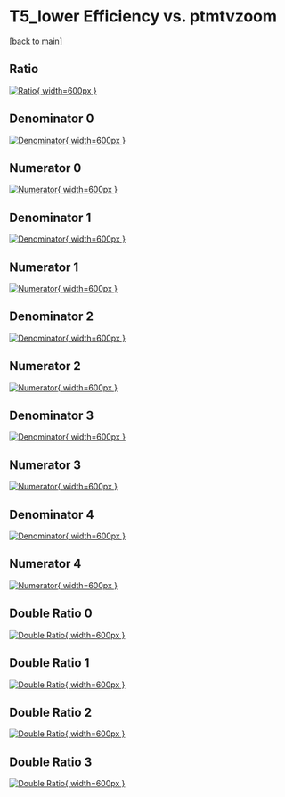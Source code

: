 # T5_lower Efficiency vs. ptmtvzoom

[[back to main](./)]



## Ratio

[![Ratio](../mtv/var/T5_lower_base_13_-1_eff_ptmtvzoom.png){ width=600px }](../mtv/var/T5_lower_base_13_-1_eff_ptmtvzoom.pdf)

## Denominator 0

[![Denominator](../mtv/den/T5_lower_base_13_-1_eff_ptmtvzoom_den0.png){ width=600px }](../mtv/den/T5_lower_base_13_-1_eff_ptmtvzoom_den0.pdf)

## Numerator 0

[![Numerator](../mtv/num/T5_lower_base_13_-1_eff_ptmtvzoom_num0.png){ width=600px }](../mtv/num/T5_lower_base_13_-1_eff_ptmtvzoom_num0.pdf)

## Denominator 1

[![Denominator](../mtv/den/T5_lower_base_13_-1_eff_ptmtvzoom_den1.png){ width=600px }](../mtv/den/T5_lower_base_13_-1_eff_ptmtvzoom_den1.pdf)

## Numerator 1

[![Numerator](../mtv/num/T5_lower_base_13_-1_eff_ptmtvzoom_num1.png){ width=600px }](../mtv/num/T5_lower_base_13_-1_eff_ptmtvzoom_num1.pdf)

## Denominator 2

[![Denominator](../mtv/den/T5_lower_base_13_-1_eff_ptmtvzoom_den2.png){ width=600px }](../mtv/den/T5_lower_base_13_-1_eff_ptmtvzoom_den2.pdf)

## Numerator 2

[![Numerator](../mtv/num/T5_lower_base_13_-1_eff_ptmtvzoom_num2.png){ width=600px }](../mtv/num/T5_lower_base_13_-1_eff_ptmtvzoom_num2.pdf)

## Denominator 3

[![Denominator](../mtv/den/T5_lower_base_13_-1_eff_ptmtvzoom_den3.png){ width=600px }](../mtv/den/T5_lower_base_13_-1_eff_ptmtvzoom_den3.pdf)

## Numerator 3

[![Numerator](../mtv/num/T5_lower_base_13_-1_eff_ptmtvzoom_num3.png){ width=600px }](../mtv/num/T5_lower_base_13_-1_eff_ptmtvzoom_num3.pdf)

## Denominator 4

[![Denominator](../mtv/den/T5_lower_base_13_-1_eff_ptmtvzoom_den4.png){ width=600px }](../mtv/den/T5_lower_base_13_-1_eff_ptmtvzoom_den4.pdf)

## Numerator 4

[![Numerator](../mtv/num/T5_lower_base_13_-1_eff_ptmtvzoom_num4.png){ width=600px }](../mtv/num/T5_lower_base_13_-1_eff_ptmtvzoom_num4.pdf)

## Double Ratio 0

[![Double Ratio](../mtv/ratio/T5_lower_base_13_-1_eff_ptmtvzoom_ratio0.png){ width=600px }](../mtv/ratio/T5_lower_base_13_-1_eff_ptmtvzoom_ratio0.pdf)

## Double Ratio 1

[![Double Ratio](../mtv/ratio/T5_lower_base_13_-1_eff_ptmtvzoom_ratio1.png){ width=600px }](../mtv/ratio/T5_lower_base_13_-1_eff_ptmtvzoom_ratio1.pdf)

## Double Ratio 2

[![Double Ratio](../mtv/ratio/T5_lower_base_13_-1_eff_ptmtvzoom_ratio2.png){ width=600px }](../mtv/ratio/T5_lower_base_13_-1_eff_ptmtvzoom_ratio2.pdf)

## Double Ratio 3

[![Double Ratio](../mtv/ratio/T5_lower_base_13_-1_eff_ptmtvzoom_ratio3.png){ width=600px }](../mtv/ratio/T5_lower_base_13_-1_eff_ptmtvzoom_ratio3.pdf)

